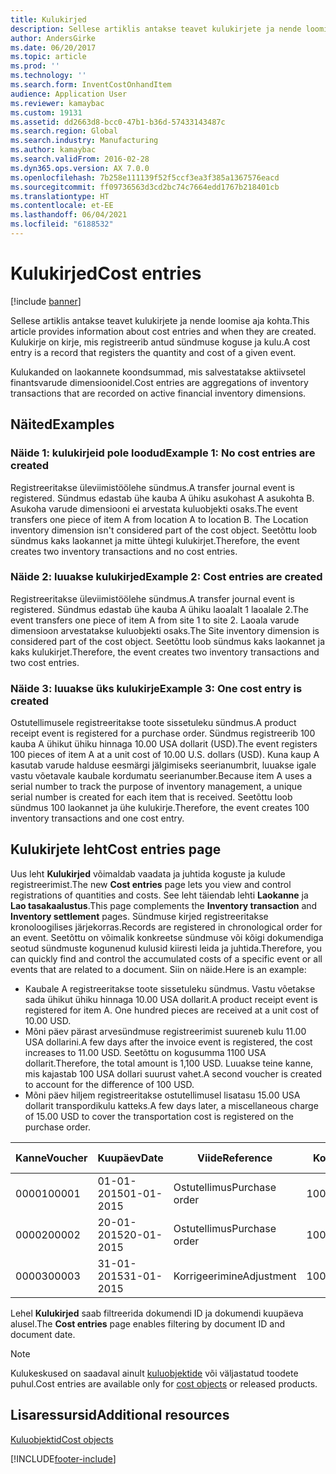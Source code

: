 ```yaml
---
title: Kulukirjed
description: Sellese artiklis antakse teavet kulukirjete ja nende loomise aja kohta. Kulukirje on kirje, mis registreerib antud sündmuse koguse ja kulu.
author: AndersGirke
ms.date: 06/20/2017
ms.topic: article
ms.prod: ''
ms.technology: ''
ms.search.form: InventCostOnhandItem
audience: Application User
ms.reviewer: kamaybac
ms.custom: 19131
ms.assetid: dd2663d8-bcc0-47b1-b36d-57433143487c
ms.search.region: Global
ms.search.industry: Manufacturing
ms.author: kamaybac
ms.search.validFrom: 2016-02-28
ms.dyn365.ops.version: AX 7.0.0
ms.openlocfilehash: 7b258e111139f52f5ccf3ea3f385a1367576eacd
ms.sourcegitcommit: ff09736563d3cd2bc74c7664edd1767b218401cb
ms.translationtype: HT
ms.contentlocale: et-EE
ms.lasthandoff: 06/04/2021
ms.locfileid: "6188532"
---
```

# <a name="cost-entries"></a><span data-ttu-id="d97cf-104">Kulukirjed</span><span class="sxs-lookup"><span data-stu-id="d97cf-104">Cost entries</span></span>

[!include [banner](../includes/banner.md)]

<span data-ttu-id="d97cf-105">Sellese artiklis antakse teavet kulukirjete ja nende loomise aja kohta.</span><span class="sxs-lookup"><span data-stu-id="d97cf-105">This article provides information about cost entries and when they are created.</span></span> <span data-ttu-id="d97cf-106">Kulukirje on kirje, mis registreerib antud sündmuse koguse ja kulu.</span><span class="sxs-lookup"><span data-stu-id="d97cf-106">A cost entry is a record that registers the quantity and cost of a given event.</span></span>

<span data-ttu-id="d97cf-107">Kulukanded on laokannete koondsummad, mis salvestatakse aktiivsetel finantsvarude dimensioonidel.</span><span class="sxs-lookup"><span data-stu-id="d97cf-107">Cost entries are aggregations of inventory transactions that are recorded on active financial inventory dimensions.</span></span>

## <a name="examples"></a><span data-ttu-id="d97cf-108">Näited</span><span class="sxs-lookup"><span data-stu-id="d97cf-108">Examples</span></span>
### <a name="example-1-no-cost-entries-are-created"></a><span data-ttu-id="d97cf-109">Näide 1: kulukirjeid pole loodud</span><span class="sxs-lookup"><span data-stu-id="d97cf-109">Example 1: No cost entries are created</span></span>

<span data-ttu-id="d97cf-110">Registreeritakse üleviimistöölehe sündmus.</span><span class="sxs-lookup"><span data-stu-id="d97cf-110">A transfer journal event is registered.</span></span> <span data-ttu-id="d97cf-111">Sündmus edastab ühe kauba A ühiku asukohast A asukohta B. Asukoha varude dimensiooni ei arvestata kuluobjekti osaks.</span><span class="sxs-lookup"><span data-stu-id="d97cf-111">The event transfers one piece of item A from location A to location B. The Location inventory dimension isn't considered part of the cost object.</span></span> <span data-ttu-id="d97cf-112">Seetõttu loob sündmus kaks laokannet ja mitte ühtegi kulukirjet.</span><span class="sxs-lookup"><span data-stu-id="d97cf-112">Therefore, the event creates two inventory transactions and no cost entries.</span></span>

### <a name="example-2-cost-entries-are-created"></a><span data-ttu-id="d97cf-113">Näide 2: luuakse kulukirjed</span><span class="sxs-lookup"><span data-stu-id="d97cf-113">Example 2: Cost entries are created</span></span>

<span data-ttu-id="d97cf-114">Registreeritakse üleviimistöölehe sündmus.</span><span class="sxs-lookup"><span data-stu-id="d97cf-114">A transfer journal event is registered.</span></span> <span data-ttu-id="d97cf-115">Sündmus edastab ühe kauba A ühiku laoalalt 1 laoalale 2.</span><span class="sxs-lookup"><span data-stu-id="d97cf-115">The event transfers one piece of item A from site 1 to site 2.</span></span> <span data-ttu-id="d97cf-116">Laoala varude dimensioon arvestatakse kuluobjekti osaks.</span><span class="sxs-lookup"><span data-stu-id="d97cf-116">The Site inventory dimension is considered part of the cost object.</span></span> <span data-ttu-id="d97cf-117">Seetõttu loob sündmus kaks laokannet ja kaks kulukirjet.</span><span class="sxs-lookup"><span data-stu-id="d97cf-117">Therefore, the event creates two inventory transactions and two cost entries.</span></span>

### <a name="example-3-one-cost-entry-is-created"></a><span data-ttu-id="d97cf-118">Näide 3: luuakse üks kulukirje</span><span class="sxs-lookup"><span data-stu-id="d97cf-118">Example 3: One cost entry is created</span></span>

<span data-ttu-id="d97cf-119">Ostutellimusele registreeritakse toote sissetuleku sündmus.</span><span class="sxs-lookup"><span data-stu-id="d97cf-119">A product receipt event is registered for a purchase order.</span></span> <span data-ttu-id="d97cf-120">Sündmus registreerib 100 kauba A ühikut ühiku hinnaga 10.00 USA dollarit (USD).</span><span class="sxs-lookup"><span data-stu-id="d97cf-120">The event registers 100 pieces of item A at a unit cost of 10.00 U.S. dollars (USD).</span></span> <span data-ttu-id="d97cf-121">Kuna kaup A kasutab varude halduse eesmärgi jälgimiseks seerianumbrit, luuakse igale vastu võetavale kaubale kordumatu seerianumber.</span><span class="sxs-lookup"><span data-stu-id="d97cf-121">Because item A uses a serial number to track the purpose of inventory management, a unique serial number is created for each item that is received.</span></span> <span data-ttu-id="d97cf-122">Seetõttu loob sündmus 100 laokannet ja ühe kulukirje.</span><span class="sxs-lookup"><span data-stu-id="d97cf-122">Therefore, the event creates 100 inventory transactions and one cost entry.</span></span>

## <a name="cost-entries-page"></a><span data-ttu-id="d97cf-123">Kulukirjete leht</span><span class="sxs-lookup"><span data-stu-id="d97cf-123">Cost entries page</span></span>
<span data-ttu-id="d97cf-124">Uus leht **Kulukirjed** võimaldab vaadata ja juhtida koguste ja kulude registreerimist.</span><span class="sxs-lookup"><span data-stu-id="d97cf-124">The new **Cost entries** page lets you view and control registrations of quantities and costs.</span></span> <span data-ttu-id="d97cf-125">See leht täiendab lehti **Laokanne** ja **Lao tasakaalustus**.</span><span class="sxs-lookup"><span data-stu-id="d97cf-125">This page complements the **Inventory transaction** and **Inventory settlement** pages.</span></span> <span data-ttu-id="d97cf-126">Sündmuse kirjed registreeritakse kronoloogilises järjekorras.</span><span class="sxs-lookup"><span data-stu-id="d97cf-126">Records are registered in chronological order for an event.</span></span> <span data-ttu-id="d97cf-127">Seetõttu on võimalik konkreetse sündmuse või kõigi dokumendiga seotud sündmuste kogunenud kulusid kiiresti leida ja juhtida.</span><span class="sxs-lookup"><span data-stu-id="d97cf-127">Therefore, you can quickly find and control the accumulated costs of a specific event or all events that are related to a document.</span></span> <span data-ttu-id="d97cf-128">Siin on näide.</span><span class="sxs-lookup"><span data-stu-id="d97cf-128">Here is an example:</span></span>

-   <span data-ttu-id="d97cf-129">Kaubale A registreeritakse toote sissetuleku sündmus. Vastu võetakse sada ühikut ühiku hinnaga 10.00 USA dollarit.</span><span class="sxs-lookup"><span data-stu-id="d97cf-129">A product receipt event is registered for item A. One hundred pieces are received at a unit cost of 10.00 USD.</span></span>
-   <span data-ttu-id="d97cf-130">Mõni päev pärast arvesündmuse registreerimist suureneb kulu 11.00 USA dollarini.</span><span class="sxs-lookup"><span data-stu-id="d97cf-130">A few days after the invoice event is registered, the cost increases to 11.00 USD.</span></span> <span data-ttu-id="d97cf-131">Seetõttu on kogusumma 1100 USA dollarit.</span><span class="sxs-lookup"><span data-stu-id="d97cf-131">Therefore, the total amount is 1,100 USD.</span></span> <span data-ttu-id="d97cf-132">Luuakse teine kanne, mis kajastab 100 USA dollari suurust vahet.</span><span class="sxs-lookup"><span data-stu-id="d97cf-132">A second voucher is created to account for the difference of 100 USD.</span></span>
-   <span data-ttu-id="d97cf-133">Mõni päev hiljem registreeritakse ostutellimusel lisatasu 15.00 USA dollarit transpordikulu katteks.</span><span class="sxs-lookup"><span data-stu-id="d97cf-133">A few days later, a miscellaneous charge of 15.00 USD to cover the transportation cost is registered on the purchase order.</span></span>

| <span data-ttu-id="d97cf-134">Kanne</span><span class="sxs-lookup"><span data-stu-id="d97cf-134">Voucher</span></span> | <span data-ttu-id="d97cf-135">Kuupäev</span><span class="sxs-lookup"><span data-stu-id="d97cf-135">Date</span></span>       | <span data-ttu-id="d97cf-136">Viide</span><span class="sxs-lookup"><span data-stu-id="d97cf-136">Reference</span></span>      | <span data-ttu-id="d97cf-137">Kood</span><span class="sxs-lookup"><span data-stu-id="d97cf-137">Number</span></span> | <span data-ttu-id="d97cf-138">Saatepartii ID</span><span class="sxs-lookup"><span data-stu-id="d97cf-138">Lot ID</span></span>  | <span data-ttu-id="d97cf-139">Kogus</span><span class="sxs-lookup"><span data-stu-id="d97cf-139">Quantity</span></span> | <span data-ttu-id="d97cf-140">Summa</span><span class="sxs-lookup"><span data-stu-id="d97cf-140">Amount</span></span>  |
|---------|------------|----------------|--------|---------|---------------|----|
| <span data-ttu-id="d97cf-141">00001</span><span class="sxs-lookup"><span data-stu-id="d97cf-141">00001</span></span>   | <span data-ttu-id="d97cf-142">01-01-2015</span><span class="sxs-lookup"><span data-stu-id="d97cf-142">01-01-2015</span></span> | <span data-ttu-id="d97cf-143">Ostutellimus</span><span class="sxs-lookup"><span data-stu-id="d97cf-143">Purchase order</span></span> | <span data-ttu-id="d97cf-144">100001</span><span class="sxs-lookup"><span data-stu-id="d97cf-144">100001</span></span> | <span data-ttu-id="d97cf-145">0000101</span><span class="sxs-lookup"><span data-stu-id="d97cf-145">0000101</span></span> | <span data-ttu-id="d97cf-146">100,00</span><span class="sxs-lookup"><span data-stu-id="d97cf-146">100.00</span></span>   | <span data-ttu-id="d97cf-147">1000.00</span><span class="sxs-lookup"><span data-stu-id="d97cf-147">1000.00</span></span> |
| <span data-ttu-id="d97cf-148">00002</span><span class="sxs-lookup"><span data-stu-id="d97cf-148">00002</span></span>   | <span data-ttu-id="d97cf-149">20-01-2015</span><span class="sxs-lookup"><span data-stu-id="d97cf-149">20-01-2015</span></span> | <span data-ttu-id="d97cf-150">Ostutellimus</span><span class="sxs-lookup"><span data-stu-id="d97cf-150">Purchase order</span></span> | <span data-ttu-id="d97cf-151">100001</span><span class="sxs-lookup"><span data-stu-id="d97cf-151">100001</span></span> | <span data-ttu-id="d97cf-152">0000101</span><span class="sxs-lookup"><span data-stu-id="d97cf-152">0000101</span></span> |          | <span data-ttu-id="d97cf-153">100,00</span><span class="sxs-lookup"><span data-stu-id="d97cf-153">100.00</span></span>  |
| <span data-ttu-id="d97cf-154">00003</span><span class="sxs-lookup"><span data-stu-id="d97cf-154">00003</span></span>   | <span data-ttu-id="d97cf-155">31-01-2015</span><span class="sxs-lookup"><span data-stu-id="d97cf-155">31-01-2015</span></span> | <span data-ttu-id="d97cf-156">Korrigeerimine</span><span class="sxs-lookup"><span data-stu-id="d97cf-156">Adjustment</span></span>     | <span data-ttu-id="d97cf-157">100001</span><span class="sxs-lookup"><span data-stu-id="d97cf-157">100001</span></span> | <span data-ttu-id="d97cf-158">0000101</span><span class="sxs-lookup"><span data-stu-id="d97cf-158">0000101</span></span> |          | <span data-ttu-id="d97cf-159">15,00</span><span class="sxs-lookup"><span data-stu-id="d97cf-159">15.00</span></span>   |

<span data-ttu-id="d97cf-160">Lehel **Kulukirjed** saab filtreerida dokumendi ID ja dokumendi kuupäeva alusel.</span><span class="sxs-lookup"><span data-stu-id="d97cf-160">The **Cost entries** page enables filtering by document ID and document date.</span></span> 

> [!NOTE]
> <span data-ttu-id="d97cf-161">Kulukeskused on saadaval ainult [kuluobjektide](cost-object.md) või väljastatud toodete puhul.</span><span class="sxs-lookup"><span data-stu-id="d97cf-161">Cost entries are available only for [cost objects](cost-object.md) or released products.</span></span>

## <a name="additional-resources"></a><span data-ttu-id="d97cf-162">Lisaressursid</span><span class="sxs-lookup"><span data-stu-id="d97cf-162">Additional resources</span></span>

[<span data-ttu-id="d97cf-163">Kuluobjektid</span><span class="sxs-lookup"><span data-stu-id="d97cf-163">Cost objects</span></span>](cost-object.md)





[!INCLUDE[footer-include](../../includes/footer-banner.md)]